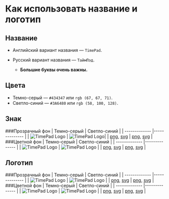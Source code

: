Как использовать название и логотип
======
Название
------
* Английский вариант названия —  `TimePad`.
* Русский вариант названия — `ТаймПэд`.

  * **Большие буквы очень важны.**

Цвета
------
* Темно-серый — `#434347` или `rgb (67, 67, 71)`.
* Светло-синий — `#3A6480` или `rgb (58, 100, 128)`.

Знак
------
###Прозрачный фон
| Темно-серый   | Светло-синий  |
| ------------- |-------------- |
| <img src="https://github.com/timepad/public/master/png%20logo/mini-logo-timepad-without-background-1.png" alt="TimePad Logo"> | <img src="https://github.com/timepad/public/master/png%20logo/mini-logo-timepad-without-background-2.png" alt="TimePad Logo">|
| [png](https://github.com/timepad/public/master/png%20logo/mini-logo-timepad-without-background-1.png), [svg](https://github.com/timepad/public/blob/master/svg%20logo/mini-logo-timepad-without-background-1.svg) | [png](https://github.com/timepad/public/master/png%20logo/mini-logo-timepad-without-background-2.png), [svg](https://github.com/timepad/public/blob/master/svg%20logo/mini-logo-timepad-without-background-2.svg) |
###Цветной фон
| Темно-серый   | Светло-синий  |
| ------------- |-------------- |
| <img src="https://github.com/timepad/public/master/png%20logo/mini-logo-timepad-with-background-1.png" alt="TimePad Logo"> | <img src="https://github.com/timepad/public/master/png%20logo/mini-logo-timepad-with-background-2.png" alt="TimePad Logo"> |
| [png](https://github.com/timepad/public/master/png%20logo/mini-logo-timepad-with-background-1.png), [svg](https://github.com/timepad/public/blob/master/svg%20logo/mini-logo-timepad-with-background-1.svg) | [png](https://github.com/timepad/public/master/png%20logo/mini-logo-timepad-with-background-2.png), [svg](https://github.com/timepad/public/blob/master/svg%20logo/mini-logo-timepad-with-background-2.svg) |

Логотип
------
###Прозрачный фон
| Темно-серый   | Светло-синий  |
| ------------- |-------------- |
| <img src="https://github.com/timepad/public/master/png%20logo/logo-timepad-without-background-1.png" alt="TimePad Logo"> | <img src="https://github.com/timepad/public/master/png%20logo/logo-timepad-without-background-2.png" alt="TimePad Logo"> |
| [png](https://github.com/timepad/public/master/png%20logo/logo-timepad-without-background-1.png), [svg](https://github.com/timepad/public/blob/master/svg%20logo/logo-timepad-without-background-1.svg) | [png](https://github.com/timepad/public/master/png%20logo/logo-timepad-without-background-2.png), [svg](https://github.com/timepad/public/blob/master/svg%20logo/logo-timepad-without-background-2.svg) |
###Цветной фон
| Темно-серый   | Светло-синий  |
| ------------- |-------------- |
| <img src="https://github.com/timepad/public/master/png%20logo/logo-timepad-with-background-1.png" alt="TimePad Logo"> | <img src="https://github.com/timepad/public/master/png%20logo/logo-timepad-with-background-2.png" alt="TimePad Logo"> |
| [png](https://github.com/timepad/public/master/png%20logo/logo-timepad-with-background-1.png), [svg](https://github.com/timepad/public/blob/master/svg%20logo/logo-timepad-with-background-1.svg) | [png](https://github.com/timepad/public/master/png%20logo/logo-timepad-with-background-2.png), [svg](https://github.com/timepad/public/blob/master/svg%20logo/logo-timepad-with-background-2.svg) |

